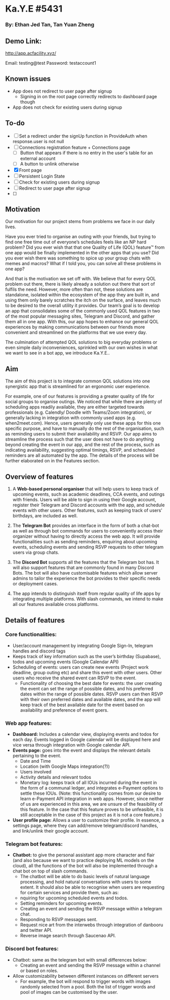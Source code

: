 # Ka.Y.E #5431

### By: Ethan Jed Tan, Tan Yuan Zheng 

## Demo Link:

http://app.acfacility.xyz/

Email: testing@test
Password: testaccount1

## Known issues

- App does not redirect to user page after signup
  - Signing in on the root page correctly redirects to dashboard page though
- App does not check for existing users during signup

## To-do
- [ ] Set a redirect under the signUp function in ProvideAuth when response.user is not null
- [ ] Connections registration feature + Connections page
  - [ ] Button that appears if there is no entry in the user's table for an external account
  - [ ] A button to unlink otherwise
- [x] Front page
- [ ] Persistent Login State
- [ ] Check for existing users during signup
- [ ] Redirect to user page after signup
- [ ] 

## Motivation

Our motivation for our project stems from problems we face in our daily lives.

Have you ever tried to organise an outing with your friends, but trying to find one free time out of everyone’s schedules feels like an NP hard problem? Did you ever wish that that one Quality of Life (QOL) feature™ from one app would be finally implemented in the other apps that you use? Did you ever wish there was something to spice up your group chats with memes and macros? What if I told you, you can solve all these problems in one app? 

And that is the motivation we set off with. We believe that for every QOL problem out there, there is likely already a solution out there that sort of fulfils the need. However, more often than not, these solutions are standalone, isolated within the ecosystem of the app they are built in, and using them only barely scratches the itch on the surface, and leaves much to be desired to the overall utility it provides. Our team’s goal is to develop an app that consolidates some of the commonly used QOL features in two of the most popular messaging sites, Telegram and Discord, and gather them all in one app. With this, our app hopes to enhance our general QOL experiences by making communications between our friends more convenient and streamlined on the platforms that we use every day.

The culmination of attempted QOL solutions to big everyday problems or even simple daily inconveniences, sprinkled with our own wishes in what we want to see in a bot app, we introduce Ka.Y.E.. 

## Aim 

The aim of this project is to integrate common QOL solutions into one synergistic app that is streamlined for an ergonomic user experience.

For example, one of our features is providing a greater quality of life for social groups to organise outings. We noticed that while there are plenty of scheduling apps readily available, they are either targeted towards professionals (e.g. Calendly/ Doodle with Teams/Zoom integration), or generally lacking in integration with commonly used apps (e.g. when2meet.com). Hence, users generally only use these apps for this one specific purpose, and have to manually do the rest of the organisation, such as reminding users to submit their availability and RSVP. Our app aims to streamline the process such that the user does not have to do anything beyond creating the event in our app, and the rest of the process, such as indicating availability, suggesting optimal timings, RSVP, and scheduled reminders are all automated by the app. The details of the process will be further elaborated on in the Features section.

## Overview of features

1. A **Web-based personal organiser** that will help users to keep track of upcoming events, such as academic deadlines, CCA events, and outings with friends. Users will be able to sign in using their Google account, register their Telegram and Discord accounts with the app, and schedule events with other users. Other features, such as keeping track of users' birthdays, are included as well.

2. The **Telegram Bot** provides an interface in the form of both a chat-bot as well as through bot commands for users to conveniently access their organizer without having to directly access the web app. It will provide functionalities such as sending reminders, enquiring about upcoming events, scheduling events and sending RSVP requests to other telegram users via group chats. 

3. The **Discord Bot** supports all the features that the Telegram bot has. It will also support features that are commonly found in many Discord Bots. The bot will also have customisable features which allow server admins to tailor the experience the bot provides to their specific needs or deployment cases.

4. The app intends to distinguish itself from regular quality of life apps by integrating multiple platforms. With slash commands, we intend to make all our features available cross platforms.

## Details of features

### Core functionalities:

- User/account management by integrating Google Sign-In, telegram handles and discord tags 
- Keeps track of key information such as the user’s birthday (Supabase), todos and upcoming events (Google Calendar API) 
- Scheduling of events: users can create new events (Project work deadline, group outing etc) and share this event with other users. Other users who receive the shared event can RSVP to the event. 
    - Functionality of choosing the best date for events: the user creating the event can set the range of possible dates, and his preferred dates within the range of possible dates. RSVP users can then RSVP with their own preferred dates and available dates, and the app will keep track of the best available date for the event based on availability and preference of event goers. 

### Web app features:
- **Dashboard:** Includes a calendar view, displaying events and todos for each day. Events logged in Google calendar will be displayed here and vice versa through integration with Google calendar API.
- **Events page:** goes into the event and displays the relevant details pertaining to the event.
    - Date and Time
    - Location (with Google Maps integration(?))
    - Users involved
    - Activity details and relevant todos
    - Monetary log: keeps track of all IOUs incurred during the event in the form of a communal ledger, and integrates e-Payment options to settle these IOUs. (Note: this functionality comes from our desire to learn e-Payment API integration in web apps. However, since neither of us are experienced in this area, we are unsure of the feasibility of this feature. In the case that this feature proves to be unfeasible, it is still acceptable in the case of this project as it is not a core feature.)
- **User profile page:** Allows a user to customize their profile. In essence, a settings page, where they can add/remove telegram/discord handles, and link/unlink their google account.

### Telegram bot features:
- **Chatbot:** to give the personal assistant app more character and flair (and also because we want to practice deploying ML models on the cloud), all the functions of the bot will also be implemented through a chat bot on top of slash commands.
    - The chatbot will be able to do basic levels of natural language processing, and hold natural conversations with users to some extent. It should also be able to recognise when users are requesting for certain services and provide them, such as: 
    - nquiring for upcoming scheduled events and todos.
    - Setting reminders for upcoming events.
    - Creating an event and sending the RSVP message within a telegram chat.
    - Responding to RSVP messages sent.
    - Request nice art from the interwebs through integration of danbooru and twitter API.
    - Reverse image search through Saucenao API.

### Discord bot features:
- Chatbot: same as the telegram bot with small differences below:
    - Creating an event and sending the RSVP message within a channel or based on roles.
- Allow customizability between different instances on different servers
    - For example, the bot will respond to trigger words with images randomly selected from a pool. Both the list of trigger words and pool of images can be customised by the user.
